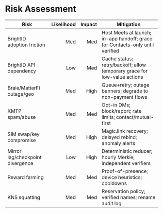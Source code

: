# Risk Assessment

| Risk | Likelihood | Impact | Mitigation |
|---|---:|---:|---|
| BrightID adoption friction | Med | Med | Host Meets at launch; in-app handoff; grace for Contacts-only until verified |
| BrightID API dependency | Low | Med | Cache status; retry/backoff; allow temporary grace for low-value actions |
| Brale/MatterFi outage/geo | Med | High | Queue+retry; outage banners; degrade to non-payment flows |
| XMTP spam/abuse | Med | Med | Opt-in DMs; block/report; rate limits; contact/mutual-first |
| SIM swap/key compromise | Med | High | Magic.link recovery; delayed rebind; anomaly alerts |
| Mirror lag/checkpoint divergence | Low | High | Deterministic reducer; hourly Merkle; independent verifiers |
| Reward farming | Med | Med | Proof-of-presence; device heuristics; cooldowns |
| KNS squatting | Med | Med | Reservation policy; verified names; rename audit log |
